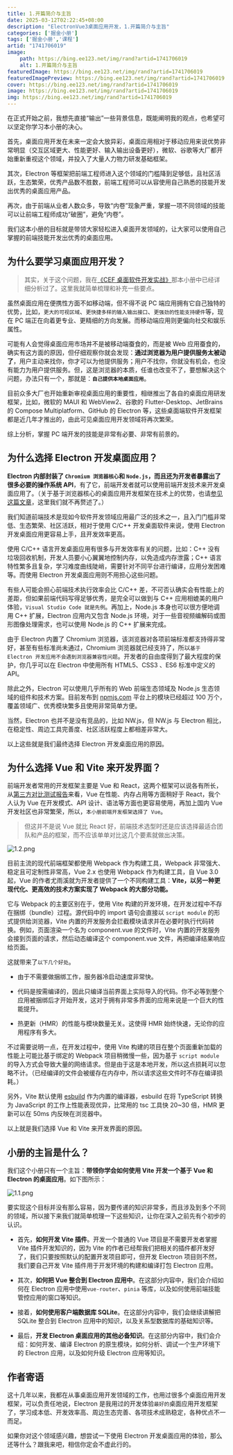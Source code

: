 ```yaml
---
title: 1.开篇简介与主旨
date: 2025-03-12T02:22:45+08:00
description: "ElectronVue3桌面应用开发，1.开篇简介与主旨"
categories: ['掘金小册']
tags: ['掘金小册','课程']
artid: "1741706019"
image:
    path: https://bing.ee123.net/img/rand?artid=1741706019
    alt: 1.开篇简介与主旨
featuredImage: https://bing.ee123.net/img/rand?artid=1741706019
featuredImagePreview: https://bing.ee123.net/img/rand?artid=1741706019
cover: https://bing.ee123.net/img/rand?artid=1741706019
image: https://bing.ee123.net/img/rand?artid=1741706019
img: https://bing.ee123.net/img/rand?artid=1741706019
---
```


在正式开始之前，我想先直接“输出”一些背景信息，既能阐明我的观点，也希望可以坚定你学习本小册的决心。

首先，桌面应用开发在未来一定会大放异彩，桌面应用相对于移动应用来说优势非常明显（交互区域更大、性能更好、输入输出设备更好），微软、谷歌等大厂都开始重新重视这个领域，并投入了大量人力物力研发基础框架。

其次，Electron 等框架把前端工程师进入这个领域的门槛降到足够低，且社区活跃，生态繁荣，优秀产品数不胜数，前端工程师可以从容使用自己熟悉的技能开发出优秀的桌面应用产品。

再次，由于前端从业者人数众多，导致“内卷”现象严重，掌握一项不同领域的技能可以让前端工程师成功“破圈”，避免“内卷”。

我们这本小册的目标就是带领大家轻松进入桌面开发领域的，让大家可以使用自己掌握的前端技能开发出优秀的桌面应用。


## 为什么要学习桌面应用开发？

> 其实，关于这个问题，我在[《CEF 桌面软件开发实战》](https://juejin.cn/book/7075387142121193502)那本小册中已经详细分析过了。这里我就简单梳理和补充一些要点。

虽然桌面应用在便携性方面不如移动端，但不得不说 PC 端应用拥有它自己独特的优势，比如，`更大的可视区域`、`更快捷多样的输入输出接口`、`更强劲的性能支持硬件`等，现在 PC 端正在向着更专业、更精细的方向发展。而移动端应用则更偏向社交和娱乐属性。

可能有人会觉得桌面应用市场并不是被移动端蚕食的，而是被 Web 应用蚕食的，确实有这方面的原因，但仔细观察你就会发现：**通过浏览器为用户提供服务太被动了**，用户主动来找你，你才可以为他提供服务；用户不找你，你就没有机会，也没有能力为用户提供服务。但，这是浏览器的本质，任谁也改变不了，要想解决这个问题，办法只有一个，那就是：**`自己提供本地桌面应用`**。

目前众多大厂也开始重新审视桌面应用的重要性，相继推出了各自的桌面应用研发框架，比如，微软的 MAUI 和 WebView2、谷歌的 Flutter-Desktop、JetBrains 的 Compose Multiplatform、GitHub 的 Electron 等，这些桌面端软件开发框架都是近几年才推出的，由此可见桌面应用开发领域将再次繁荣。

综上分析，掌握 PC 端开发的技能是非常有必要、非常有前景的。


## 为什么选择 Electron 开发桌面应用？

**Electron 内部封装了 `Chromium 浏览器核心`和 `Node.js`，而且还为开发者暴露出了很多必要的操作系统 API**，有了它，前端开发者就可以使用前端开发技术来开发桌面应用了。（关于基于浏览器核心的桌面应用开发框架在技术上的优势，也请[参见这篇文章](https://juejin.cn/book/7075387142121193502/section/7075532723296665613)，这里我们就不再赘述了。）

我们知道前端技术是现如今软件开发领域应用最广泛的技术之一，且入门门槛非常低、生态繁荣、社区活跃，相对于使用 C/C++ 开发桌面软件来说，使用 Electron 开发桌面应用更容易上手，且开发效率更高。

使用 C/C++ 语言开发桌面应用有很多与开发效率有关的问题，比如：C++ 没有垃圾回收机制，开发人员要小心翼翼地控制内存，以免造成内存泄露；C++ 语言特性繁多且复杂，学习难度曲线陡峭，需要针对不同平台进行编译，应用分发困难等。而使用 Electron 开发桌面应用则不用担心这些问题。

有些人可能会担心前端技术执行效率会比 C/C++ 差，不可否认确实会有性能上的差距，但如果前端代码写得足够优秀，是完全可以做到与 C++ 应用相媲美的用户体验，`Visual Studio Code 就是先例`。再加上，Node.js 本身也可以很方便地调用 C++ 扩展，Electron 应用内又包含 Node.js 环境，对于一些音视频编解码或图形图像处理需求，也可以使用 Node.js 的 C++ 扩展来完成。

由于 Electron 内置了 Chromium 浏览器，该浏览器对各项前端标准都支持得非常好，甚至有些标准尚未通过，Chromium 浏览器就已经支持了，所以`基于 Electron 开发应用不会遇到浏览器兼容性问题`。开发者的自由度得到了最大程度的保护，你几乎可以在 Electron 中使用所有 HTML5、CSS3 、ES6 标准中定义的 API。

除此之外，Electron 可以使用几乎所有的 Web 前端生态领域及 Node.js 生态领域的组件和技术方案。目前发布到 [npmjs.com](https://www.npmjs.com/) 平台上的模块已经超过 100 万个，覆盖领域广、优秀模块繁多且使用非常简单方便。

当然，Electron 也并不是没有竞品的，比如 NW.js，但 NW.js 与 Electron 相比，在稳定性、周边工具完善度、社区活跃程度上都相差非常大。

以上这些就是我们最终选择 Electron 开发桌面应用的原因。

## 为什么选择 Vue 和 Vite 来开发界面？

前端开发者常用的开发框架主要是 Vue 和 React，这两个框架可以说各有所长，从[第三方对比测试报告](https://krausest.github.io/js-framework-benchmark/index.html)来看，Vue 在性能、内存占用等方面稍好于 React，我个人认为 Vue 在开发模式、API 设计、语法等方面也更容易使用，再加上国内 Vue 开发社区也非常繁荣，所以，`本小册前端开发框架选择了 Vue`。


> 但这并不是说 Vue 就比 React 好，前端技术选型时还是应该选择最适合团队和产品的框架，而不应该单单对比这几个要素就做出决策。

![1.2.png](https://p9-juejin.byteimg.com/tos-cn-i-k3u1fbpfcp/960405e28b7d40d18daf1c7cd9594b14~tplv-k3u1fbpfcp-watermark.image?)

目前主流的现代前端框架都使用 Webpack 作为构建工具，Webpack 非常强大、稳定且可定制性非常高，Vue 2.x 也使用 Webpack 作为构建工具，自 Vue 3.0 起，Vue 的作者尤雨溪就为开发者提供了一个不同构建工具：**Vite，以另一种更现代化、更高效的技术方案实现了 Webpack 的大部分功能。**

它与 Webpack 的主要区别在于，使用 Vite 构建的开发环境，在开发过程中不存在捆绑（bundle）过程。源代码中的 import 语句会直接以 `script module` 的形式提供给浏览器，Vite 内置的开发服务会拦截模块请求并在必要时执行代码转换。例如，页面渲染一个名为 component.vue 的文件时，Vite 内置的开发服务会接到页面的请求，然后动态编译这个 component.vue 文件，再把编译结果响应给页面。

这就带来了`以下几个好处`。

-   由于不需要做捆绑工作，服务器冷启动速度非常快。

-   代码是按需编译的，因此只编译当前界面上实际导入的代码。你不必等到整个应用被捆绑后才开始开发，这对于拥有非常多界面的应用来说是一个巨大的性能提升。

-   热更新（HMR）的性能与模块数量无关。这使得 HMR 始终快速，无论你的应用程序有多大。


不过需要说明一点，在开发过程中，使用 Vite 构建的项目在整个页面重新加载的性能上可能比基于绑定的 Webpack 项目稍微慢一些，因为基于 `script module` 的导入方式会导致大量的网络请求。但是由于这是本地开发，所以这点损耗可以忽略不计。（已经编译的文件会被缓存在内存中，所以请求这些文件时不存在编译损耗。）

另外，Vite 默认使用 [esbuild](https://github.com/evanw/esbuild) 作为内置的编译器，esbuild 在将 TypeScript 转换为 JavaScript 的工作上性能表现优异，比常用的 tsc 工具快 20~30 倍，HMR 更新可以在 50ms 内反映在浏览器中。

以上就是我们选择 Vue 和 Vite 来开发界面的原因。

## 小册的主旨是什么？

我们这个小册只有一个主旨：**带领你学会如何使用 Vite 开发一个基于 Vue 和 Electron 的桌面应用**。如下图所示：

![1.1.png](https://p3-juejin.byteimg.com/tos-cn-i-k3u1fbpfcp/4ed91f971b184eb6aa0c84785cc3f715~tplv-k3u1fbpfcp-watermark.image?)


要实现这个目标并没有那么容易，因为要传递的知识非常多，而且涉及到多个不同的领域，所以接下来我们就简单梳理一下这些知识，让你在深入之前先有个初步的认识。

-   首先，**如何开发 Vite 插件**。开发一个普通的 Vue 项目是不需要开发者掌握 Vite 插件开发知识的，因为 Vite 的作者已经帮我们把相关的插件都开发好了，我们只要按照默认的配置开发项目即可，但开发 Electron 项目则不然，我们要自己开发 Vite 插件用于开发环境的构建和编译打包 Electron 应用。

-   其次，**如何把 Vue 整合到 Electron 应用中**。在这部分内容中，我们会介绍如何在 Electron 应用中使用`vue-router`、`pinia` 等库，以及如何使用前端技能管控应用的窗口等知识。

-   接着，**如何使用客户端数据库 SQLite**。在这部分内容中，我们会继续讲解把 SQLite 整合到 Electron 应用中的知识，以及关系型数据库的基础知识等。

-   最后，**开发 Electron 桌面应用的其他必备知识**。在这部分内容中，我们会介绍：如何开发、编译 Electron 的原生模块，如何分析、调试一个生产环境下的 Electron 应用，以及如何升级 Electron 应用等知识。


## 作者寄语

这十几年以来，我都在从事桌面应用开发领域的工作，也用过很多个桌面应用开发框架，可以负责任地说，Electron 是我用过的开发体验`最好的`桌面应用开发框架了，学习成本低、开发效率高、周边生态完善、各项技术成熟稳定，各种优点不一而足。


如果你对这个领域感兴趣，想尝试一下使用 Electron 开发桌面应用的体验，那么还等什么？跟我来吧，相信你定会不虚此行的。